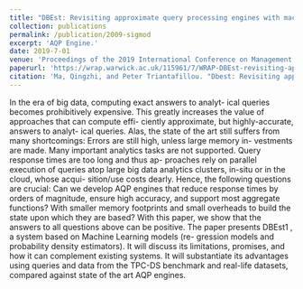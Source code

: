 ```yaml
---
title: "DBEst: Revisiting approximate query processing engines with machine learning models"
collection: publications
permalink: /publication/2009-sigmod
excerpt: 'AQP Engine.'
date: 2019-7-01
venue: 'Proceedings of the 2019 International Conference on Management of Data (SIGMOD 2019)'
paperurl: 'https://wrap.warwick.ac.uk/115961/7/WRAP-DBEst-revisiting-approximate-query-processing-engines-machine-learning-models-Triantafillou-2019.pdf'
citation: 'Ma, Qingzhi, and Peter Triantafillou. "Dbest: Revisiting approximate query processing engines with machine learning models." In Proceedings of the 2019 International Conference on Management of Data, pp. 1553-1570. 2019.'
---
```


In the era of big data, computing exact answers to analyt-
ical queries becomes prohibitively expensive. This greatly
increases the value of approaches that can compute effi-
ciently approximate, but highly-accurate, answers to analyt-
ical queries. Alas, the state of the art still suffers from many
shortcomings: Errors are still high, unless large memory in-
vestments are made. Many important analytics tasks are not
supported. Query response times are too long and thus ap-
proaches rely on parallel execution of queries atop large big
data analytics clusters, in-situ or in the cloud, whose acqui-
sition/use costs dearly. Hence, the following questions are
crucial: Can we develop AQP engines that reduce response
times by orders of magnitude, ensure high accuracy, and
support most aggregate functions? With smaller memory
footprints and small overheads to build the state upon which
they are based? With this paper, we show that the answers
to all questions above can be positive. The paper presents
DBEst1 , a system based on Machine Learning models (re-
gression models and probability density estimators). It will
discuss its limitations, promises, and how it can complement
existing systems. It will substantiate its advantages using
queries and data from the TPC-DS benchmark and real-life
datasets, compared against state of the art AQP engines.
